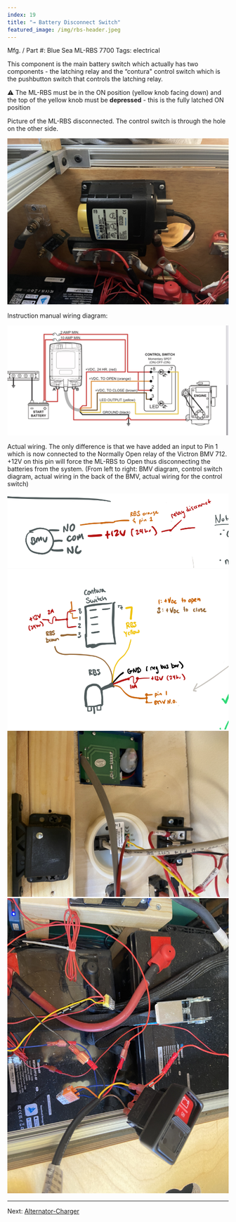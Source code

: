 ```yaml
---
index: 19
title: "→ Battery Disconnect Switch"
featured_image: /img/rbs-header.jpeg
---
```


Mfg. / Part #: Blue Sea ML-RBS 7700
Tags: electrical

This component is the main battery switch which actually has two components - the latching relay and the “contura" control switch which is the pushbutton switch that controls the latching relay. 

⚠️ The ML-RBS must be in the ON position (yellow knob facing down) and the top of the yellow knob must be **depressed** - this is the fully latched ON position

Picture of the ML-RBS disconnected. The control switch is through the hole on the other side. 

![Picture of the ML-RBS disconnected. The contura switch is through the hole on the other side. ](img/rbs-header.jpeg)

Instruction manual wiring diagram: 

![Wiring diagram from the instruction manual](img/instruction-manual-wiring.jpeg)

Actual wiring. The only difference is that we have added an input to Pin 1 which is now connected to the Normally Open relay of the Victron BMV 712. +12V on this pin will force the ML-RBS to Open thus disconnecting the batteries from the system. (From left to right:  BMV diagram, control switch diagram,  actual wiring in the back of the BMV, actual wiring for the control switch)

<div class='gallery' data-columns='4'>
	<img src="/img/van-bmv-relay.png">
	<img src="/img/van-bmv-contura-switch.png">
	<img src="/img/IMG_4769.jpg">
	<img src="/img/IMG_4768.jpg">
</div>

---

Next: [Alternator-Charger](Alternator-Charger.md)
